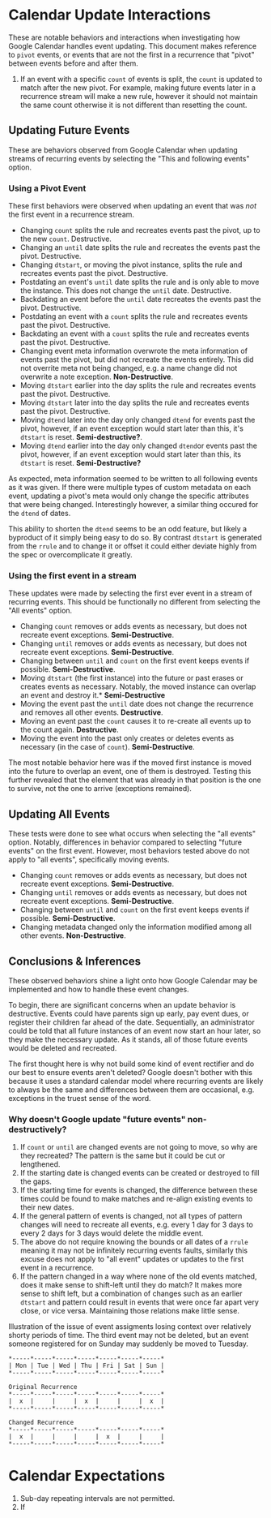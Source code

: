 # Calendar Update Interactions

These are notable behaviors and interactions when investigating how Google Calendar handles event updating. This document makes reference to `pivot` events, or events that are not the first in a recurrence that "pivot" between events before and after them.

1. If an event with a specific `count` of events is split, the `count` is updated to match after the new pivot. For example, making future events later in a recurrence stream will make a new rule, however it should not maintain the same count otherwise it is not different than resetting the count.

## Updating Future Events

These are behaviors observed from Google Calendar when updating streams of recurring events by selecting the "This and following events" option.

### Using a Pivot Event

These first behaviors were observed when updating an event that was _not_ the first event in a recurrence stream.

- Changing `count` splits the rule and recreates events past the pivot, up to the new `count`. Destructive.
- Changing an `until` date splits the rule and recreates the events past the pivot. Destructive.
- Changing `dtstart`, or moving the pivot instance, splits the rule and recreates events past the pivot. Destructive.
- Postdating an event's `until` date splits the rule and is only able to move the instance. This does not change the `until` date. Destructive.
- Backdating an event before the `until` date recreates the events past the pivot. Destructive.
- Postdating an event with a `count` splits the rule and recreates events past the pivot. Destructive.
- Backdating an event with a `count` splits the rule and recreates events past the pivot. Destructive.
- Changing event meta information overwrote the meta information of events past the pivot, but did not recreate the events entirely. This did not overrite meta not being changed, e.g. a name change did not overwrite a note exception. **Non-Destructive**.
- Moving `dtstart` earlier into the day splits the rule and recreates events past the pivot. Destructive.
- Moving `dtstart` later into the day splits the rule and recreates events past the pivot. Destructive.
- Moving `dtend` later into the day only changed `dtend` for events past the pivot, however, if an event exception would start later than this, it's `dtstart` is reset. **Semi-destructive?**.
- Moving `dtend` earlier into the day only changed `dtend`or events past the pivot, however, if an event exception would start later than this, its `dtstart` is reset. **Semi-Destructive?**

As expected, meta information seemed to be written to all following events as it was given. If there were multiple types of custom metadata on each event, updating a pivot's meta would only change the specific attributes that were being changed. Interestingly however, a similar thing occured for the `dtend` of dates.

This ability to shorten the `dtend` seems to be an odd feature, but likely a byproduct of it simply being easy to do so. By contrast `dtstart` is generated from the `rrule` and to change it or offset it could either deviate highly from the spec or overcomplicate it greatly.

### Using the first event in a stream

These updates were made by selecting the first ever event in a stream of recurring events. This should be functionally no different from selecting the "All events" option.

- Changing `count` removes or adds events as necessary, but does not recreate event exceptions. **Semi-Destructive**.
- Changing `until` removes or adds events as necessary, but does not recreate event exceptions. **Semi-Destructive**.
- Changing between `until` and `count` on the first event keeps events if possible. **Semi-Destructive**.
- Moving `dtstart` (the first instance) into the future or past erases or creates events as necessary. Notably, the moved instance can overlap an event and destroy it.\* **Semi-Destructive**
- Moving the event past the `until` date does not change the recurrence and removes all other events. **Destructive**.
- Moving an event past the `count` causes it to re-create all events up to the count again. **Destructive**.
- Moving the event into the past only creates or deletes events as necessary (in the case of `count`). **Semi-Destructive**.

The most notable behavior here was if the moved first instance is moved into the future to overlap an event, one of them is destroyed. Testing this further revealed that the element that was already in that position is the one to survive, not the one to arrive (exceptions remained).

## Updating All Events

These tests were done to see what occurs when selecting the "all events" option. Notably, differences in behavior compared to selecting "future events" on the first event. However, most behaviors tested above do not apply to "all events", specifically moving events.

- Changing `count` removes or adds events as necessary, but does not recreate event exceptions. **Semi-Destructive**.
- Changing `until` removes or adds events as necessary, but does not recreate event exceptions. **Semi-Destructive**.
- Changing between `until` and `count` on the first event keeps events if possible. **Semi-Destructive**.
- Changing metadata changed only the information modified among all other events. **Non-Destructive**.

## Conclusions & Inferences

These observed behaviors shine a light onto how Google Calendar may be implemented and how to handle these event changes.

To begin, there are significant concerns when an update behavior is destructive. Events could have parents sign up early, pay event dues, or register their children far ahead of the date. Sequentially, an administrator could be told that all future instances of an event now start an hour later, so they make the necessary update. As it stands, all of those future events would be deleted and recreated.

The first thought here is why not build some kind of event rectifier and do our best to ensure events aren't deleted? Google doesn't bother with this because it uses a standard calendar model where recurring events are likely to always be the same and differences between them are occasional, e.g. exceptions in the truest sense of the word.

### Why doesn't Google update "future events" non-destructively?

1. If `count` or `until` are changed events are not going to move, so why are they recreated? The pattern is the same but it could be cut or lengthened.
2. If the starting date is changed events can be created or destroyed to fill the gaps.
3. If the starting time for events is changed, the difference between these times could be found to make matches and re-align existing events to their new dates.
4. If the general pattern of events is changed, not all types of pattern changes will need to recreate all events, e.g. every 1 day for 3 days to every 2 days for 3 days would delete the middle event.
5. The above do not require knowing the bounds or all dates of a `rrule` meaning it may not be infinitely recurring events faults, similarly this excuse does not apply to "all event" updates or updates to the first event in a recurrence.
6. If the pattern changed in a way where none of the old events matched, does it make sense to shift-left until they do match? It makes more sense to shift left, but a combination of changes such as an earlier `dtstart` and pattern could result in events that were once far apart very close, or vice versa. Maintaining those relations make little sense.

Illustration of the issue of event assigments losing context over relatively shorty periods of time. The third event may not be deleted, but an event someone registered for on Sunday may suddenly be moved to Tuesday.

```
*-----*-----*-----*-----*-----*-----*-----*
| Mon | Tue | Wed | Thu | Fri | Sat | Sun |
*-----*-----*-----*-----*-----*-----*-----*

Original Recurrence
*-----*-----*-----*-----*-----*-----*-----*
|  x  |     |     |  x  |     |     |  x  |
*-----*-----*-----*-----*-----*-----*-----*

Changed Recurrence
*-----*-----*-----*-----*-----*-----*-----*
|  x  |     |     |     |  x  |     |     |
*-----*-----*-----*-----*-----*-----*-----*
```

# Calendar Expectations

1. Sub-day repeating intervals are not permitted.
2. If
